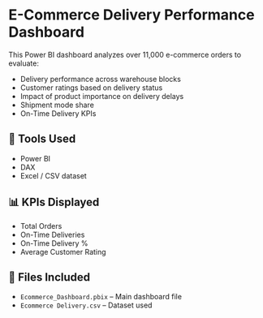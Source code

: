 # E-Commerce Delivery Performance Dashboard

This Power BI dashboard analyzes over 11,000 e-commerce orders to evaluate:

- Delivery performance across warehouse blocks
- Customer ratings based on delivery status
- Impact of product importance on delivery delays
- Shipment mode share
- On-Time Delivery KPIs

## 🔧 Tools Used
- Power BI
- DAX
- Excel / CSV dataset

## 📊 KPIs Displayed
- Total Orders
- On-Time Deliveries
- On-Time Delivery %
- Average Customer Rating

## 📁 Files Included
- `Ecommerce_Dashboard.pbix` – Main dashboard file
- `Ecommerce Delivery.csv` – Dataset used
